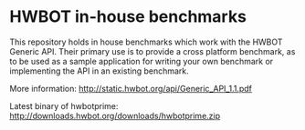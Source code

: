 HWBOT in-house benchmarks
========================

This repository holds in house benchmarks which work with the HWBOT Generic API. Their primary use is to provide a cross platform benchmark, as to be used as a sample application for writing your own benchmark or implementing the API in an existing benchmark.

More information:
http://static.hwbot.org/api/Generic_API_1.1.pdf

Latest binary of hwbotprime:
http://downloads.hwbot.org/downloads/hwbotprime.zip
